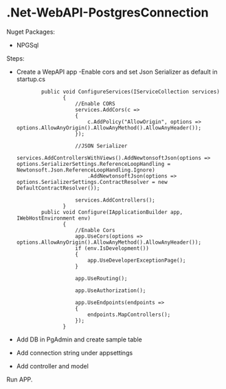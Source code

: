 # .Net-WebAPI-PostgresConnection
Nuget Packages:
* NPGSql

Steps:
- Create a WepAPI app
-Enable cors and set Json Serializer as default in startup.cs

              public void ConfigureServices(IServiceCollection services)
                     {
                         //Enable CORS
                         services.AddCors(c =>
                         {
                             c.AddPolicy("AllowOrigin", options => options.AllowAnyOrigin().AllowAnyMethod().AllowAnyHeader());
                         });

                         //JSON Serializer
                         services.AddControllersWithViews().AddNewtonsoftJson(options => options.SerializerSettings.ReferenceLoopHandling = Newtonsoft.Json.ReferenceLoopHandling.Ignore)
                             .AddNewtonsoftJson(options => options.SerializerSettings.ContractResolver = new DefaultContractResolver());

                         services.AddControllers();
                     }
              public void Configure(IApplicationBuilder app, IWebHostEnvironment env)
                     {
                         //Enable Cors
                         app.UseCors(options => options.AllowAnyOrigin().AllowAnyMethod().AllowAnyHeader());
                         if (env.IsDevelopment())
                         {
                             app.UseDeveloperExceptionPage();
                         }

                         app.UseRouting();

                         app.UseAuthorization();

                         app.UseEndpoints(endpoints =>
                         {
                             endpoints.MapControllers();
                         });
                     }

- Add DB in PgAdmin and create sample table 
- Add connection string under appsettings
- Add controller and model 

Run APP.
